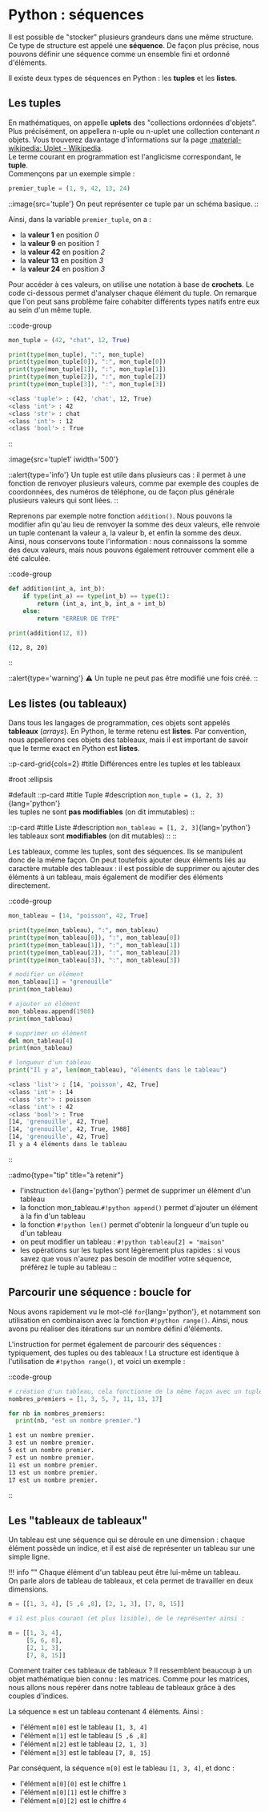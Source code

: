 # Python : séquences
Il est possible de "stocker" plusieurs grandeurs dans une même structure.  
Ce type de structure est appelé une __séquence__. De façon plus précise, nous pouvons définir une séquence comme un ensemble fini et ordonné d'éléments.

Il existe deux types de séquences en Python : les __tuples__ et les __listes__.

## Les tuples
En mathématiques, on appelle __uplets__ des "collections ordonnées d'objets". Plus précisément, on appellera n-uple ou n-uplet une collection contenant _n_ objets. Vous trouverez davantage d'informations sur la page [:material-wikipedia: Uplet - Wikipedia](https://fr.wikipedia.org/wiki/Uplet).  
Le terme courant en programmation est l'anglicisme correspondant, le __tuple__.  
Commençons par un exemple simple :

``` python 
premier_tuple = (1, 9, 42, 13, 24)
```

::image{src='tuple'}
On peut représenter ce tuple par un schéma basique.
::

Ainsi, dans la variable `premier_tuple`, on a :

- la __valeur 1__ en position _0_
- la __valeur 9__ en position _1_
- la __valeur 42__ en position _2_
- la __valeur 13__ en position _3_
- la __valeur 24__ en position _3_

Pour accéder à ces valeurs, on utilise une notation à base de __crochets__. Le code ci-dessous permet d'analyser chaque élément du tuple. On remarque que l'on peut sans problème faire cohabiter différents types natifs entre eux au sein d'un même tuple.

::code-group
```python [Analyse de tuple]
mon_tuple = (42, "chat", 12, True)

print(type(mon_tuple), ":", mon_tuple)
print(type(mon_tuple[0]), ":", mon_tuple[0])
print(type(mon_tuple[1]), ":", mon_tuple[1])
print(type(mon_tuple[2]), ":", mon_tuple[2])
print(type(mon_tuple[3]), ":", mon_tuple[3])
```

```bash [résultat]
<class 'tuple'> : (42, 'chat', 12, True)
<class 'int'> : 42
<class 'str'> : chat
<class 'int'> : 12
<class 'bool'> : True
```
::

:image{src='tuple1' iwidth='500'}

::alert{type='info'}
Un tuple est utile dans plusieurs cas : il permet à une fonction de renvoyer plusieurs valeurs, comme par exemple des couples de coordonnées, des numéros de téléphone, ou de façon plus générale plusieurs valeurs qui sont liées.
::

Reprenons par exemple notre fonction `addition()`. Nous pouvons la modifier afin qu'au lieu de renvoyer la somme des deux valeurs, elle renvoie un tuple contenant la valeur a, la valeur b, et enfin la somme des deux. Ainsi, nous conservons toute l'information : nous connaissons la somme des deux valeurs, mais nous pouvons également retrouver comment elle a été calculée.

::code-group
```python [Fonction addition]
def addition(int_a, int_b):
    if type(int_a) == type(int_b) == type(1):
        return (int_a, int_b, int_a + int_b)
    else:
        return "ERREUR DE TYPE"

print(addition(12, 8))
```

```bash [résultat]
(12, 8, 20)

```
::

::alert{type='warning'}
:warning: Un tuple ne peut pas être modifié une fois créé.
::

## Les listes (ou tableaux)
Dans tous les langages de programmation, ces objets sont appelés __tableaux__ (_arrays_). En Python, le terme retenu est __listes__. Par convention, nous appellerons ces objets des tableaux, mais il est important de savoir que le terme exact en Python est __listes__.

::p-card-grid{cols=2}
#title
Différences entre les tuples et les tableaux

#root
:ellipsis

#default
::p-card
#title
Tuple
#description
`mon_tuple = (1, 2, 3)`{lang='python'}  
les tuples ne sont __pas modifiables__ (on dit immutables)
::

::p-card
#title
Liste
#description
`mon_tableau = [1, 2, 3]`{lang='python'}  
les tableaux sont __modifiables__ (on dit mutables)
::
::

Les tableaux, comme les tuples, sont des séquences. Ils se manipulent donc de la même façon. On peut toutefois ajouter deux éléments liés au caractère mutable des tableaux : il est possible de supprimer ou ajouter des éléments à un tableau, mais également de modifier des éléments directement.

::code-group
```python [Manipulation de tableaux]
mon_tableau = [14, "poisson", 42, True]

print(type(mon_tableau), ":", mon_tableau)
print(type(mon_tableau[0]), ":", mon_tableau[0])
print(type(mon_tableau[1]), ":", mon_tableau[1])
print(type(mon_tableau[2]), ":", mon_tableau[2])
print(type(mon_tableau[3]), ":", mon_tableau[3])

# modifier un élément
mon_tableau[1] = "grenouille"
print(mon_tableau)

# ajouter un élément
mon_tableau.append(1988)
print(mon_tableau)

# supprimer un élément
del mon_tableau[4]
print(mon_tableau)

# longueur d'un tableau
print("Il y a", len(mon_tableau), "éléments dans le tableau")
```

```bash [résultat]
<class 'list'> : [14, 'poisson', 42, True]
<class 'int'> : 14
<class 'str'> : poisson
<class 'int'> : 42
<class 'bool'> : True
[14, 'grenouille', 42, True]
[14, 'grenouille', 42, True, 1988]
[14, 'grenouille', 42, True]
Il y a 4 éléments dans le tableau
```
::

::admo{type="tip" title="à retenir"}
- l'instruction `del`{lang='python'} permet de supprimer un élément d'un tableau
- la fonction mon_tableau.`#!python append()` permet d'ajouter un élément à la fin d'un tableau
- la fonction `#!python len()` permet d'obtenir la longueur d'un tuple ou d'un tableau
- on peut modifier un tableau : `#!python tableau[2] = "maison"`
- les opérations sur les tuples sont légèrement plus rapides : si vous savez que vous n'aurez pas besoin de modifier votre séquence, préférez le tuple au tableau
::

## Parcourir une séquence : boucle for
Nous avons rapidement vu le mot-clé `for`{lang='python'}, et notamment son utilisation en combinaison avec la fonction `#!python range()`. Ainsi, nous avons pu réaliser des itérations sur un nombre défini d'éléments.

L'instruction for permet également de parcourir des séquences : typiquement, des tuples ou des tableaux ! La structure est identique à l'utilisation de `#!python range()`, et voici un exemple :

::code-group
```python [Parcourir une séquence]
# création d'un tableau, cela fonctionne de la même façon avec un tuple
nombres_premiers = [1, 3, 5, 7, 11, 13, 17]

for nb in nombres_premiers:
  print(nb, "est un nombre premier.")
```

```bash [résultat]
1 est un nombre premier.
3 est un nombre premier.
5 est un nombre premier.
7 est un nombre premier.
11 est un nombre premier.
13 est un nombre premier.
17 est un nombre premier.
```
::

## Les "tableaux de tableaux"
Un tableau est une séquence qui se déroule en une dimension : chaque élément possède un indice, et il est aisé de représenter un tableau sur une simple ligne.

!!! info ""
    Chaque élément d'un tableau peut être lui-même un tableau.  
    On parle alors de tableau de tableaux, et cela permet de travailler en deux dimensions.


```python [Tableau de tableaux]
m = [[1, 3, 4], [5 ,6 ,8], [2, 1, 3], [7, 8, 15]]

# il est plus courant (et plus lisible), de le représenter ainsi :

m = [[1, 3, 4],
     [5, 6, 8],
     [2, 1, 3],
     [7, 8, 15]]
```

Comment traiter ces tableaux de tableaux ? Il ressemblent beaucoup à un objet mathématique bien connu : les matrices. Comme pour les matrices, nous allons nous repérer dans notre tableau de tableaux grâce à des couples d'indices.

La séquence `m` est un tableau contenant 4 éléments. Ainsi :

- l'élément `m[0]` est le tableau `[1, 3, 4]`
- l'élément `m[1]` est le tableau `[5 ,6 ,8]`
- l'élément `m[2]` est le tableau `[2, 1, 3]`
- l'élément `m[3]` est le tableau `[7, 8, 15]`

Par conséquent, la séquence `m[0]` est le tableau `[1, 3, 4]`, et donc :

- l'élément `m[0][0]` est le chiffre `1`
- l'élément `m[0][1]` est le chiffre `3`
- l'élément `m[0][2]` est le chiffre `4`